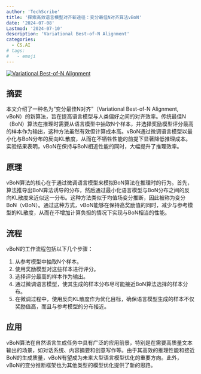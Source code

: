```yaml
---
author: 'TechScribe'
title: '探索高效语言模型对齐新途径：变分最佳N对齐算法vBoN'
date: '2024-07-08'
Lastmod: '2024-07-10'
description: 'Variational Best-of-N Alignment'
categories:
  - CS.AI
# tags:
#   - emoji
---
```


[![Variational Best-of-N Alignment](https://arxiv-research-1301205113.cos.ap-guangzhou.myqcloud.com/images/2407.06057v1.pdf_0.jpg)](https://arxiv.org/abs/2407.06057v1)

## 摘要

本文介绍了一种名为“变分最佳N对齐”（Variational Best-of-N Alignment, vBoN）的新算法，旨在提高语言模型与人类偏好之间的对齐效率。传统最佳N（BoN）算法在推理时需要从语言模型中抽取N个样本，并选择奖励模型评分最高的样本作为输出，这种方法虽然有效但计算成本高。vBoN通过微调语言模型以最小化与BoN分布的反向KL散度，从而在不牺牲性能的前提下显著降低推理成本。实验结果表明，vBoN在保持与BoN相近性能的同时，大幅提升了推理效率。<!--more-->

## 原理

vBoN算法的核心在于通过微调语言模型来模拟BoN算法在推理时的行为。首先，算法推导出BoN算法诱导的分布，然后通过最小化语言模型与BoN分布之间的反向KL散度来近似这一分布。这种方法类似于均值场变分推断，因此被称为变分BoN（vBoN）。通过这种方式，vBoN能够在保持高奖励值的同时，减少与参考模型的KL散度，从而在不增加计算负担的情况下实现与BoN相当的性能。

## 流程

vBoN的工作流程包括以下几个步骤：
1. 从参考模型中抽取N个样本。
2. 使用奖励模型对这些样本进行评分。
3. 选择评分最高的样本作为输出。
4. 通过微调语言模型，使其生成的样本分布尽可能接近BoN算法选择的样本分布。
5. 在微调过程中，使用反向KL散度作为优化目标，确保语言模型生成的样本不仅奖励值高，而且与参考模型的分布接近。

## 应用

vBoN算法在自然语言生成任务中具有广泛的应用前景，特别是在需要高质量文本输出的场景，如对话系统、内容摘要和创意写作等。由于其高效的推理性能和接近BoN的生成质量，vBoN有望成为未来大型语言模型优化的重要方向。此外，vBoN的变分推断框架也为其他类型的模型优化提供了新的思路。